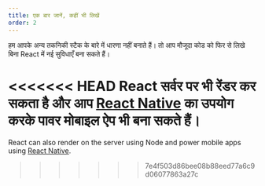 ```yaml
---
title: एक बार जानें, कहीं भी लिखें
order: 2
---
```


हम आपके अन्य तकनिकी स्टैक के बारे में धारणा नहीं बनाते हैं। तो आप मौजूदा कोड को फिर से लिखे बिना React में नई सुविधाएँ बना सकते हैं।

<<<<<<< HEAD
React सर्वर पर भी रेंडर कर सकता है और आप [React Native](https://facebook.github.io/react-native/) का उपयोग करके पावर मोबाइल ऐप भी बना सकते हैं।
=======
React can also render on the server using Node and power mobile apps using [React Native](https://reactnative.dev/).
>>>>>>> 7e4f503d86bee08b88eed77a6c9d06077863a27c
